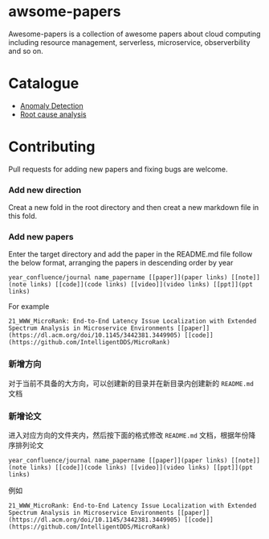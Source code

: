 # awsome-papers
Awesome-papers is a collection of awesome papers about cloud computing including resource management, serverless, microservice,  observerbility and so on.

# Catalogue
- [Anomaly Detection](./Anomaly_detection/README.md)
- [Root cause analysis](./Root_cause_analysis/README.md)


# Contributing

Pull requests for adding new papers and fixing bugs are welcome.

### Add new direction

Creat a new fold in the root directory and then creat a new markdown file in this fold.

### Add new papers

Enter the target directory and add the paper in the README.md file follow the below format, arranging the papers in descending order by year 

```
year_confluence/journal name_papername [[paper]](paper links) [[note]](note links) [[code]](code links) [[video]](video links) [[ppt]](ppt links)
```

For example
```
21_WWW_MicroRank: End-to-End Latency Issue Localization with Extended Spectrum Analysis in Microservice Environments [[paper]](https://dl.acm.org/doi/10.1145/3442381.3449905) [[code]](https://github.com/IntelligentDDS/MicroRank)
```

### 新增方向

对于当前不具备的大方向，可以创建新的目录并在新目录内创建新的 `README.md` 文档


### 新增论文

进入对应方向的文件夹内，然后按下面的格式修改 `README.md` 文档，根据年份降序排列论文

```
year_confluence/journal name_papername [[paper]](paper links) [[note]](note links) [[code]](code links) [[video]](video links) [[ppt]](ppt links)
```

例如
```
21_WWW_MicroRank: End-to-End Latency Issue Localization with Extended Spectrum Analysis in Microservice Environments [[paper]](https://dl.acm.org/doi/10.1145/3442381.3449905) [[code]](https://github.com/IntelligentDDS/MicroRank)